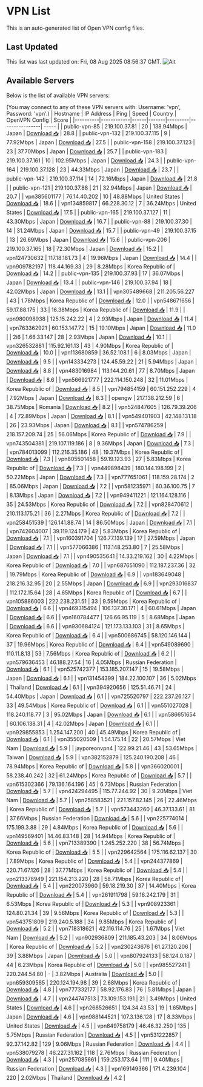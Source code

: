 # VPN List

This is an auto-generated list of Open VPN config files.

## Last Updated

This list was last updated on: Fri, 08 Aug 2025 08:56:37 GMT.
![Alt](https://repobeats.axiom.co/api/embed/186b98318ef1479477931607c1ad7d823f12451f.svg "Repobeats analytics image")

## Available Servers

Below is the list of available VPN servers:

(You may connect to any of these VPN servers with: Username: 'vpn', Password: 'vpn'.)
| Hostname | IP Address | Ping | Speed | Country | OpenVPN Config | Score |
|----------|------------|------|-------|---------|----------------| ----- |
| public-vpn-85 | 219.100.37.81 | 20 | 138.94Mbps | Japan | [Download 📥](./configs/server_0_JP.ovpn) | 28.8 |
| public-vpn-132 | 219.100.37.115 | 9 | 77.92Mbps | Japan | [Download 📥](./configs/server_1_JP.ovpn) | 27.5 |
| public-vpn-158 | 219.100.37.123 | 23 | 37.70Mbps | Japan | [Download 📥](./configs/server_2_JP.ovpn) | 25.7 |
| public-vpn-183 | 219.100.37.161 | 10 | 102.95Mbps | Japan | [Download 📥](./configs/server_3_JP.ovpn) | 24.3 |
| public-vpn-164 | 219.100.37.128 | 23 | 44.33Mbps | Japan | [Download 📥](./configs/server_4_JP.ovpn) | 23.7 |
| public-vpn-142 | 219.100.37.114 | 14 | 72.16Mbps | Japan | [Download 📥](./configs/server_5_JP.ovpn) | 21.8 |
| public-vpn-121 | 219.100.37.88 | 21 | 32.94Mbps | Japan | [Download 📥](./configs/server_6_JP.ovpn) | 20.7 |
| vpn385601177 | 76.14.40.202 | 10 | 48.88Mbps | United States | [Download 📥](./configs/server_7_US.ovpn) | 18.6 |
| vpn134859817 | 66.228.30.12 | 7 | 36.24Mbps | United States | [Download 📥](./configs/server_8_US.ovpn) | 17.5 |
| public-vpn-165 | 219.100.37.127 | 11 | 43.30Mbps | Japan | [Download 📥](./configs/server_9_JP.ovpn) | 16.7 |
| public-vpn-88 | 219.100.37.30 | 14 | 31.24Mbps | Japan | [Download 📥](./configs/server_10_JP.ovpn) | 15.7 |
| public-vpn-49 | 219.100.37.15 | 13 | 26.69Mbps | Japan | [Download 📥](./configs/server_11_JP.ovpn) | 15.6 |
| public-vpn-206 | 219.100.37.165 | 18 | 72.30Mbps | Japan | [Download 📥](./configs/server_12_JP.ovpn) | 15.2 |
| vpn124730632 | 117.18.181.73 | 4 | 19.96Mbps | Japan | [Download 📥](./configs/server_13_JP.ovpn) | 14.4 |
| vpn909782197 | 118.44.169.33 | 29 | 8.28Mbps | Korea Republic of | [Download 📥](./configs/server_14_KR.ovpn) | 14.2 |
| public-vpn-135 | 219.100.37.93 | 17 | 36.07Mbps | Japan | [Download 📥](./configs/server_15_JP.ovpn) | 13.4 |
| public-vpn-146 | 219.100.37.94 | 18 | 42.02Mbps | Japan | [Download 📥](./configs/server_16_JP.ovpn) | 13.1 |
| vpn305489668 | 211.205.56.227 | 43 | 1.78Mbps | Korea Republic of | [Download 📥](./configs/server_17_KR.ovpn) | 12.0 |
| vpn548671656 | 59.17.88.175 | 33 | 16.38Mbps | Korea Republic of | [Download 📥](./configs/server_18_KR.ovpn) | 11.9 |
| vpn980098938 | 125.15.242.22 | 4 | 2.93Mbps | Japan | [Download 📥](./configs/server_19_JP.ovpn) | 11.4 |
| vpn763362921 | 60.153.147.72 | 15 | 19.10Mbps | Japan | [Download 📥](./configs/server_20_JP.ovpn) | 11.0 |
| 2i6 | 1.66.33.147 | 28 | 2.93Mbps | Japan | [Download 📥](./configs/server_21_JP.ovpn) | 10.1 |
| vpn326532881 | 115.92.161.13 | 43 | 4.90Mbps | Korea Republic of | [Download 📥](./configs/server_22_KR.ovpn) | 10.0 |
| vpn113680859 | 36.52.108.1 | 6 | 8.03Mbps | Japan | [Download 📥](./configs/server_23_JP.ovpn) | 9.5 |
| vpn143334273 | 124.45.59.22 | 21 | 5.94Mbps | Japan | [Download 📥](./configs/server_24_JP.ovpn) | 8.8 |
| vpn483016984 | 113.144.20.61 | 77 | 8.70Mbps | Japan | [Download 📥](./configs/server_25_JP.ovpn) | 8.6 |
| vpn566921777 | 222.114.150.248 | 32 | 11.01Mbps | Korea Republic of | [Download 📥](./configs/server_26_KR.ovpn) | 8.5 |
| vpn794854159 | 60.151.252.229 | 4 | 7.92Mbps | Japan | [Download 📥](./configs/server_27_JP.ovpn) | 8.3 |
| opengw | 217.138.212.59 | 6 | 38.75Mbps | Romania | [Download 📥](./configs/server_28_RO.ovpn) | 8.2 |
| vpn524847605 | 126.79.39.206 | 4 | 72.89Mbps | Japan | [Download 📥](./configs/server_29_JP.ovpn) | 8.1 |
| vpn549401903 | 42.148.131.18 | 26 | 23.93Mbps | Japan | [Download 📥](./configs/server_30_JP.ovpn) | 8.1 |
| vpn574786259 | 218.157.209.74 | 25 | 56.06Mbps | Korea Republic of | [Download 📥](./configs/server_31_KR.ovpn) | 7.9 |
| vpn743504381 | 219.107.119.186 | 8 | 9.36Mbps | Japan | [Download 📥](./configs/server_32_JP.ovpn) | 7.3 |
| vpn784013099 | 112.216.35.186 | 48 | 19.37Mbps | Korea Republic of | [Download 📥](./configs/server_33_KR.ovpn) | 7.3 |
| vpn805501458 | 59.19.123.93 | 27 | 5.83Mbps | Korea Republic of | [Download 📥](./configs/server_34_KR.ovpn) | 7.3 |
| vpn449898439 | 180.144.198.199 | 2 | 50.22Mbps | Japan | [Download 📥](./configs/server_35_JP.ovpn) | 7.3 |
| vpn777651061 | 118.159.28.174 | 2 | 85.06Mbps | Japan | [Download 📥](./configs/server_36_JP.ovpn) | 7.2 |
| vpn581235971 | 60.36.100.75 | 7 | 8.13Mbps | Japan | [Download 📥](./configs/server_37_JP.ovpn) | 7.2 |
| vpn949411221 | 121.164.128.116 | 35 | 24.53Mbps | Korea Republic of | [Download 📥](./configs/server_38_KR.ovpn) | 7.2 |
| vpn828470612 | 210.113.175.21 | 36 | 2.27Mbps | Korea Republic of | [Download 📥](./configs/server_39_KR.ovpn) | 7.2 |
| vpn258451539 | 126.141.88.74 | 14 | 86.50Mbps | Japan | [Download 📥](./configs/server_40_JP.ovpn) | 7.1 |
| vpn742604007 | 39.119.124.179 | 42 | 5.83Mbps | Korea Republic of | [Download 📥](./configs/server_41_KR.ovpn) | 7.1 |
| vpn160391704 | 126.77.139.139 | 17 | 27.59Mbps | Japan | [Download 📥](./configs/server_42_JP.ovpn) | 7.1 |
| vpn577066386 | 113.148.253.80 | 7 | 25.58Mbps | Japan | [Download 📥](./configs/server_43_JP.ovpn) | 7.1 |
| vpn490535641 | 14.33.219.162 | 30 | 4.22Mbps | Korea Republic of | [Download 📥](./configs/server_44_KR.ovpn) | 7.0 |
| vpn687651090 | 112.187.237.36 | 32 | 19.79Mbps | Korea Republic of | [Download 📥](./configs/server_45_KR.ovpn) | 6.9 |
| vpn183649048 | 218.216.32.95 | 20 | 2.55Mbps | Japan | [Download 📥](./configs/server_46_JP.ovpn) | 6.9 |
| vpn293016837 | 112.172.15.64 | 28 | 4.65Mbps | Korea Republic of | [Download 📥](./configs/server_47_KR.ovpn) | 6.7 |
| vpn105886003 | 222.238.231.51 | 33 | 9.59Mbps | Korea Republic of | [Download 📥](./configs/server_48_KR.ovpn) | 6.6 |
| vpn469315494 | 106.137.30.171 | 4 | 60.61Mbps | Japan | [Download 📥](./configs/server_49_JP.ovpn) | 6.6 |
| vpn160784477 | 126.66.95.119 | 5 | 8.68Mbps | Japan | [Download 📥](./configs/server_50_JP.ovpn) | 6.6 |
| vpn930684124 | 121.173.133.103 | 31 | 8.65Mbps | Korea Republic of | [Download 📥](./configs/server_51_KR.ovpn) | 6.4 |
| vpn500686745 | 58.120.146.144 | 37 | 19.96Mbps | Korea Republic of | [Download 📥](./configs/server_52_KR.ovpn) | 6.4 |
| vpn549089690 | 110.11.8.13 | 53 | 7.56Mbps | Korea Republic of | [Download 📥](./configs/server_53_KR.ovpn) | 6.2 |
| vpn579636453 | 46.188.27.54 | 16 | 4.05Mbps | Russian Federation | [Download 📥](./configs/server_54_RU.ovpn) | 6.1 |
| vpn525742377 | 153.185.207.147 | 15 | 19.58Mbps | Japan | [Download 📥](./configs/server_55_JP.ovpn) | 6.1 |
| vpn131454399 | 184.22.100.107 | 36 | 5.02Mbps | Thailand | [Download 📥](./configs/server_56_TH.ovpn) | 6.1 |
| vpn394920656 | 125.51.46.71 | 24 | 54.40Mbps | Japan | [Download 📥](./configs/server_57_JP.ovpn) | 6.1 |
| vpn725520797 | 222.237.26.127 | 33 | 49.54Mbps | Korea Republic of | [Download 📥](./configs/server_58_KR.ovpn) | 6.1 |
| vpn551027028 | 118.240.118.77 | 3 | 95.02Mbps | Japan | [Download 📥](./configs/server_59_JP.ovpn) | 6.1 |
| vpn586651654 | 60.106.138.31 | 4 | 42.02Mbps | Japan | [Download 📥](./configs/server_60_JP.ovpn) | 6.1 |
| vpn929855853 | 1.254.147.200 | 40 | 45.49Mbps | Korea Republic of | [Download 📥](./configs/server_61_KR.ovpn) | 6.1 |
| vpn355020509 | 1.54.175.14 | 22 | 20.57Mbps | Viet Nam | [Download 📥](./configs/server_62_VN.ovpn) | 5.9 |
| jayporeonvpn4 | 122.99.21.46 | 43 | 53.65Mbps | Taiwan | [Download 📥](./configs/server_63_TW.ovpn) | 5.9 |
| vpn382152879 | 125.240.190.208 | 46 | 78.94Mbps | Korea Republic of | [Download 📥](./configs/server_64_KR.ovpn) | 5.8 |
| vpn366020001 | 58.238.40.242 | 32 | 61.24Mbps | Korea Republic of | [Download 📥](./configs/server_65_KR.ovpn) | 5.7 |
| vpn615302366 | 79.136.164.196 | 45 | 6.73Mbps | Russian Federation | [Download 📥](./configs/server_66_RU.ovpn) | 5.7 |
| vpn424294495 | 115.77.244.92 | 30 | 9.20Mbps | Viet Nam | [Download 📥](./configs/server_67_VN.ovpn) | 5.7 |
| vpn258583521 | 221.157.82.145 | 26 | 22.46Mbps | Korea Republic of | [Download 📥](./configs/server_68_KR.ovpn) | 5.7 |
| vpn573443260 | 46.37.133.61 | 81 | 37.66Mbps | Russian Federation | [Download 📥](./configs/server_69_RU.ovpn) | 5.6 |
| vpn225774014 | 175.199.3.88 | 29 | 4.84Mbps | Korea Republic of | [Download 📥](./configs/server_70_KR.ovpn) | 5.6 |
| vpn149569401 | 14.46.83.148 | 28 | 14.94Mbps | Korea Republic of | [Download 📥](./configs/server_71_KR.ovpn) | 5.6 |
| vpn713389390 | 1.245.252.220 | 38 | 56.74Mbps | Korea Republic of | [Download 📥](./configs/server_72_KR.ovpn) | 5.5 |
| vpn229642564 | 175.116.62.137 | 30 | 7.89Mbps | Korea Republic of | [Download 📥](./configs/server_73_KR.ovpn) | 5.4 |
| vpn244377869 | 220.71.67.126 | 28 | 37.77Mbps | Korea Republic of | [Download 📥](./configs/server_74_KR.ovpn) | 5.4 |
| vpn213378949 | 221.154.213.220 | 28 | 58.71Mbps | Korea Republic of | [Download 📥](./configs/server_75_KR.ovpn) | 5.4 |
| vpn220073960 | 59.18.219.30 | 37 | 14.40Mbps | Korea Republic of | [Download 📥](./configs/server_76_KR.ovpn) | 5.4 |
| vpn261911798 | 59.16.242.179 | 31 | 6.53Mbps | Korea Republic of | [Download 📥](./configs/server_77_KR.ovpn) | 5.3 |
| vpn908923361 | 124.80.21.34 | 39 | 9.56Mbps | Korea Republic of | [Download 📥](./configs/server_78_KR.ovpn) | 5.3 |
| vpn543751809 | 219.240.5.188 | 34 | 9.85Mbps | Korea Republic of | [Download 📥](./configs/server_79_KR.ovpn) | 5.2 |
| vpn718318621 | 42.116.114.76 | 25 | 1.67Mbps | Viet Nam | [Download 📥](./configs/server_80_VN.ovpn) | 5.2 |
| vpn902936809 | 211.185.43.203 | 34 | 8.06Mbps | Korea Republic of | [Download 📥](./configs/server_81_KR.ovpn) | 5.2 |
| vpn230243676 | 61.27.120.206 | 39 | 3.88Mbps | Japan | [Download 📥](./configs/server_82_JP.ovpn) | 5.0 |
| vpn807924133 | 58.124.0.187 | 44 | 6.23Mbps | Korea Republic of | [Download 📥](./configs/server_83_KR.ovpn) | 5.0 |
| vpn985527241 | 220.244.54.80 | - | 3.82Mbps | Australia | [Download 📥](./configs/server_84_AU.ovpn) | 5.0 |
| vpn659309565 | 220.124.194.98 | 39 | 2.68Mbps | Korea Republic of | [Download 📥](./configs/server_85_KR.ovpn) | 4.8 |
| vpn777332177 | 58.92.176.83 | 76 | 5.81Mbps | Japan | [Download 📥](./configs/server_86_JP.ovpn) | 4.7 |
| vpn244747513 | 73.109.153.191 | 21 | 3.49Mbps | United States | [Download 📥](./configs/server_87_US.ovpn) | 4.6 |
| vpn268526651 | 124.34.43.53 | 19 | 1.65Mbps | Japan | [Download 📥](./configs/server_88_JP.ovpn) | 4.6 |
| vpn988144521 | 107.3.136.128 | 17 | 8.33Mbps | United States | [Download 📥](./configs/server_89_US.ovpn) | 4.5 |
| vpn849758179 | 46.46.32.250 | 135 | 5.75Mbps | Russian Federation | [Download 📥](./configs/server_90_RU.ovpn) | 4.5 |
| vpn531222857 | 92.37.142.82 | 129 | 9.06Mbps | Russian Federation | [Download 📥](./configs/server_91_RU.ovpn) | 4.4 |
| vpn538079278 | 46.227.31.162 | 118 | 2.76Mbps | Russian Federation | [Download 📥](./configs/server_92_RU.ovpn) | 4.3 |
| vpn257085661 | 159.253.173.64 | 111 | 9.40Mbps | Russian Federation | [Download 📥](./configs/server_93_RU.ovpn) | 4.3 |
| vpn169149366 | 171.4.239.104 | 220 | 2.02Mbps | Thailand | [Download 📥](./configs/server_94_TH.ovpn) | 4.2 |
